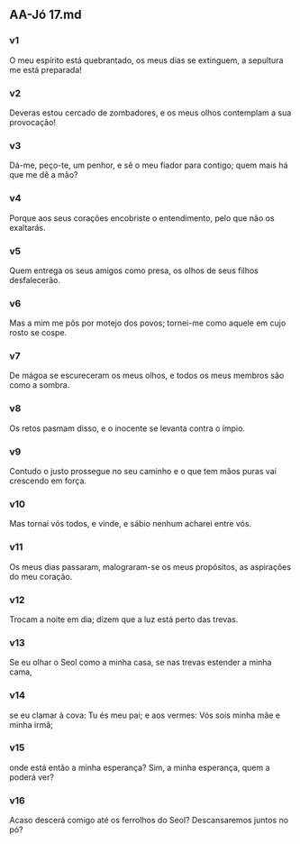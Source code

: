 ## AA-Jó 17.md
### v1
 O meu espírito está quebrantado, os meus dias se extinguem, a sepultura me está preparada!
### v2
 Deveras estou cercado de zombadores, e os meus olhos contemplam a sua provocação!
### v3
 Dá-me, peço-te, um penhor, e sê o meu fiador para contigo; quem mais há que me dê a mão?
### v4
 Porque aos seus corações encobriste o entendimento, pelo que não os exaltarás.
### v5
 Quem entrega os seus amigos como presa, os olhos de seus filhos desfalecerão.
### v6
 Mas a mim me pôs por motejo dos povos; tornei-me como aquele em cujo rosto se cospe.
### v7
 De mágoa se escureceram os meus olhos, e todos os meus membros são como a sombra.
### v8
 Os retos pasmam disso, e o inocente se levanta contra o ímpio.
### v9
 Contudo o justo prossegue no seu caminho e o que tem mãos puras vai crescendo em força.
### v10
 Mas tornai vós todos, e vinde, e sábio nenhum acharei entre vós.
### v11
 Os meus dias passaram, malograram-se os meus propósitos, as aspirações do meu coração.
### v12
 Trocam a noite em dia; dizem que a luz está perto das trevas.
### v13
 Se eu olhar o Seol como a minha casa, se nas trevas estender a minha cama,
### v14
 se eu clamar à cova: Tu és meu pai; e aos vermes: Vós sois minha mãe e minha irmã;
### v15
 onde está então a minha esperança? Sim, a minha esperança, quem a poderá ver?
### v16
 Acaso descerá comigo até os ferrolhos do Seol? Descansaremos juntos no pó?
